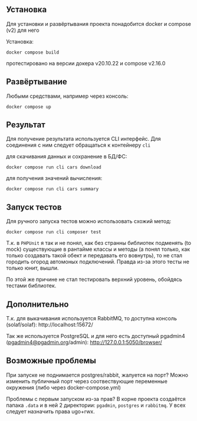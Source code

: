 ## Установка

Для установки и развёртывания проекта понадобится docker и compose (v2) для него

Установка:
```shell
docker compose build
```
протестировано на версии докера v20.10.22 и compose v2.16.0

## Развёртывание

Любыми средствами, например через консоль:
```shell
docker compose up
```

## Результат

Для получение результата используется CLI интерфейс. 
Для соединения с ним следует обращаться к контейнеру `cli` 

для скачивания данных и сохранение в БД/ФС:
```shell
docker compose run cli cars download
```

для получения значений вычисления:
```shell
docker compose run cli cars summary
```

## Запуск тестов

Для ручного запуска тестов можно использовать схожий метод:
```shell
docker compose run cli composer test
```

Т.к. в `PHPUnit` я так и не понял, как без странны библиотек 
подменять (to mock) существующие в рантайме классы и методы 
(а понял только, как только создавать такой обект и передавать его вовнутрь),
то не стал городить огород автомоных подключений. 
Правда из-за этого тесты не только юнит, вышли.

По этой же причине не стал тестировать верхний уровень, 
обойдясь тестами библиотек.

## Дополнительно

Т.к. для выкачивания используется RabbitMQ, то доступна консоль (solaf/solaf):
http://localhost:15672/

Так же используется PostgreSQL и для него есть доступный pgadmin4 (pgadmin4@pgadmin.org/admin):
http://127.0.0.1:5050/browser/

## Возможные проблемы

При запуске не поднимается postgres/rabbit, жалуется на порт? 
Можно изменить публичный порт через соотвествующие переменные окружения (либо через docker-compose.yml)

Проблемы с первым запуском из-за прав?
В корне проекта создаётся папака `.data` и в ней 2 директории: 
`pgadmin`, `postgres` и `rabbitmq`. У всех следует назначить права ugo+rwx.
